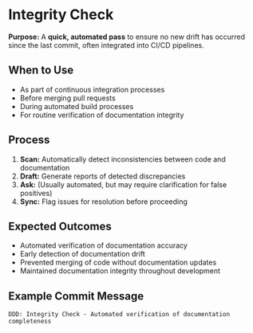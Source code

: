 # Integrity Check

**Purpose:** A **quick, automated pass** to ensure no new drift has occurred since the last commit, often integrated into CI/CD pipelines.

## When to Use
- As part of continuous integration processes
- Before merging pull requests
- During automated build processes
- For routine verification of documentation integrity

## Process
1. **Scan:** Automatically detect inconsistencies between code and documentation
2. **Draft:** Generate reports of detected discrepancies
3. **Ask:** (Usually automated, but may require clarification for false positives)
4. **Sync:** Flag issues for resolution before proceeding

## Expected Outcomes
- Automated verification of documentation accuracy
- Early detection of documentation drift
- Prevented merging of code without documentation updates
- Maintained documentation integrity throughout development

## Example Commit Message
`DDD: Integrity Check - Automated verification of documentation completeness`
